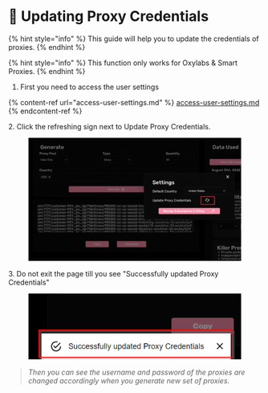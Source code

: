 # 🏁 Updating Proxy Credentials

{% hint style="info" %}
This guide will help you to update the credentials of proxies.
{% endhint %}

{% hint style="info" %}
This function only works for Oxylabs & Smart Proxies.
{% endhint %}

1. First you need to access the user settings

{% content-ref url="access-user-settings.md" %}
[access-user-settings.md](access-user-settings.md)
{% endcontent-ref %}

2\. Click the refreshing sign next to Update Proxy Credentials.

<figure><img src="../.gitbook/assets/6 (8).png" alt=""><figcaption></figcaption></figure>

3\. Do not exit the page till you see "Successfully updated Proxy Credentials"

<figure><img src="../.gitbook/assets/1 (20).png" alt=""><figcaption></figcaption></figure>

> _Then you can see the username and password of the proxies are changed accordingly when you generate new set of proxies._
